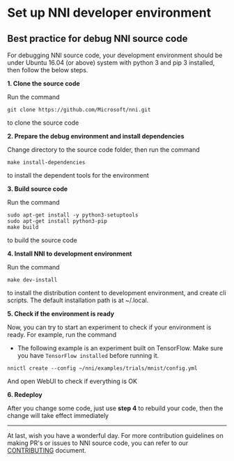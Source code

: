 **Set up NNI developer environment**
===
## Best practice for debug NNI source code

For debugging NNI source code, your development environment should be under Ubuntu 16.04 (or above) system with python 3 and pip 3 installed, then follow the below steps.

**1. Clone the source code**

Run the command
```
git clone https://github.com/Microsoft/nni.git
```
to clone the source code

**2. Prepare the debug environment and install dependencies**

Change directory to the source code folder, then run the command
```
make install-dependencies
```
to install the dependent tools for the environment

**3. Build source code**

Run the command
```
sudo apt-get install -y python3-setuptools
sudo apt-get install python3-pip
make build
```
to build the source code

**4. Install NNI to development environment**

Run the command
```
make dev-install
```
to install the distribution content to development environment, and create cli scripts. The default installation path is at ~/.local.

**5. Check if the environment is ready**

Now, you can try to start an experiment to check if your environment is ready.
For example, run the command
* The following example is an experiment built on TensorFlow. Make sure you have `TensorFlow installed` before running it.
```
nnictl create --config ~/nni/examples/trials/mnist/config.yml
```
And open WebUI to check if everything is OK

**6. Redeploy**

After you change some code, just use **step 4** to rebuild your code, then the change will take effect immediately

---
At last, wish you have a wonderful day.
For more contribution guidelines on making PR's or issues to NNI source code, you can refer to our [CONTRIBUTING](./CONTRIBUTING.md) document. 
